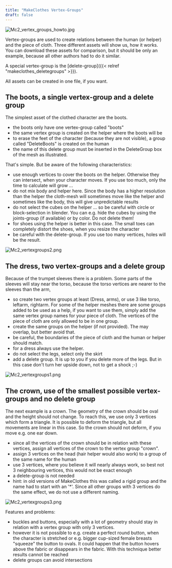 ```yaml
---
title: "MakeClothes Vertex-Groups"
draft: false
---
```




![Mc2_vertex_groups_howto.jpg](Mc2_vertex_groups_howto.jpg)



Vertex-groups are used to create relations between the human (or helper) and the piece of cloth. Three different assets will show us, how it works. You can download these assets for comparison, but it should be only an example, because all other authors had to do it similar.

A special vertex-group is the [delete-group]({{< relref "makeclothes_deletegroups" >}}).


All assets can be created in one file, if you want. 


## The boots, a single vertex-group and a delete group

The simplest asset of the clothed character are the boots.

* the boots only have one vertex-group called "boots"
* the same vertex group is created on the helper where the boots will be
* to erase the feet of the character (because they are not visible), a group called "DeleteBoots" is created on the human
* the name of this delete group must be inserted in the DeleteGroup box of the mesh as illustrated.

That's simple. But be aware of the following characteristics:

* use enough vertices to cover the boots on the helper. Otherwise they can intersect, when your character moves. If you use too much, only the time to calculate will grow ...
* do not mix body and helper here. Since the body has a higher resolution than the helper the cloth-mesh will sometimes move like the helper and sometimes like the body, this will give unpredictable results
* do not select the cubes on the helper ... so be careful with circle or block-selection in blender. You can e.g. hide the cubes by using the joints-group (if available) or by color. Do not delete them!
* for shoes using the helper is better in this case. The small toes can completely distort the shoes, when you resize the character
* be careful with the delete-group. If you use too many vertices, holes will be the result.  





![Mc2_vertexgroups2.png](Mc2_vertexgroups2.png)





## The dress, two vertex-groups and a delete group

Because of the trumpet sleeves there is a problem. Some parts of the sleeves will stay near the torso, because the torso vertices are nearer to the sleeves than the arm,

* so create two vertex groups at least (Dress, arms), or use 3 like torso, leftarm, rightarm. For some of the helper meshes there are some groups added to be used as a help, if you want to use them, simply add the same vertex group names for your piece of cloth. The vertices of the piece of cloth are only allowed to be in one group.
* create the same groups on the helper (if not provided). The may overlap, but better avoid that.
* be careful, the boundaries of the piece of cloth and the human or helper should match. 
* for a dress always use the helper.
* do not select the legs, select only the skirt
* add a delete group. It is up to you if you delete more of the legs. But in this case don't turn her upside down, not to get a shock ;-)





![Mc2_vertexgroups1.png](Mc2_vertexgroups1.png)





## The crown, use of the smallest possible vertex-groups and no delete group

The next example is a crown. The geometry of the crown should be oval and the height should not change. To reach this, we use only 3 vertices which form a triangle. It is possible to deform the triangle, but all movements are linear in this case. So the crown should not deform, if you move e.g. one ear down.

* since all the vertices of the crown should be in relation with these vertices, assign all vertices of the crown to the vertex group "crown".
* assign 3 vertices on the head (hair helper would also work) to a group of the same name for the human
* use 3 vertices, where you believe it will nearly always work, so best not 3 neighbouring vertices, this would not be exact enough
* a delete-group is not needed
* hint: in old versions of MakeClothes this was called a rigid group and the name had to start with an '*'. Since all other groups with 3 vertices do the same effect, we do not use a different naming.





![Mc2_vertexgroups3.png](Mc2_vertexgroups3.png)




Features and problems:

* buckles and buttons, especially with a lot of geometry should stay in relation with a vertex group with only 3 vertices.
* however it is not possible to e.g. create a perfect round button, when the character is stretched or e.g. bigger cup-sized female breasts "squeeze" the button to ovals. It could happen that the button hovers above the fabric or disappears in the fabric. With this technique better results cannot be reached
* delete groups can avoid intersections
